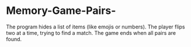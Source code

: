 # Memory-Game-Pairs-
The program hides a list of items (like emojis or numbers). The player flips two at a time, trying to find a match. The game ends when all pairs are found.
